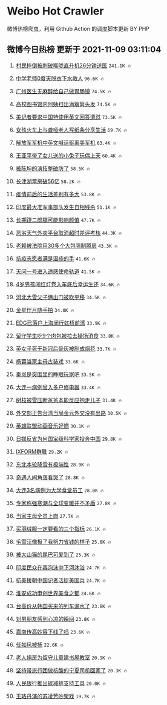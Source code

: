 # Weibo Hot Crawler 



微博热榜爬虫，利用 Github Action 的调度脚本更新 BY PHP 


## 微博今日热榜 更新于 2021-11-09 03:11:04 
1. [村民摔倒被刺破喉咙直升机26分钟送医](https://s.weibo.com/weibo?q=%23%E6%9D%91%E6%B0%91%E6%91%94%E5%80%92%E8%A2%AB%E5%88%BA%E7%A0%B4%E5%96%89%E5%92%99%E7%9B%B4%E5%8D%87%E6%9C%BA26%E5%88%86%E9%92%9F%E9%80%81%E5%8C%BB%23&Refer=top) `241.1K 🔥` 

1. [中学老师0度天脱衣下水救人](https://s.weibo.com/weibo?q=%23%E4%B8%AD%E5%AD%A6%E8%80%81%E5%B8%880%E5%BA%A6%E5%A4%A9%E8%84%B1%E8%A1%A3%E4%B8%8B%E6%B0%B4%E6%95%91%E4%BA%BA%23&Refer=top) `96.6K 🔥` 

1. [广州医生无麻醉给自己做胃肠镜](https://s.weibo.com/weibo?q=%23%E5%B9%BF%E5%B7%9E%E5%8C%BB%E7%94%9F%E6%97%A0%E9%BA%BB%E9%86%89%E7%BB%99%E8%87%AA%E5%B7%B1%E5%81%9A%E8%83%83%E8%82%A0%E9%95%9C%23&Refer=top) `74.5K 🔥` 

1. [高校图书馆内阿姨扫出满簸箕头发](https://s.weibo.com/weibo?q=%23%E9%AB%98%E6%A0%A1%E5%9B%BE%E4%B9%A6%E9%A6%86%E5%86%85%E9%98%BF%E5%A7%A8%E6%89%AB%E5%87%BA%E6%BB%A1%E7%B0%B8%E7%AE%95%E5%A4%B4%E5%8F%91%23&Refer=top) `74.5K 🔥` 

1. [美记者要求中国特使用英文回答遭怼](https://s.weibo.com/weibo?q=%23%E7%BE%8E%E8%AE%B0%E8%80%85%E8%A6%81%E6%B1%82%E4%B8%AD%E5%9B%BD%E7%89%B9%E4%BD%BF%E7%94%A8%E8%8B%B1%E6%96%87%E5%9B%9E%E7%AD%94%E9%81%AD%E6%80%BC%23&Refer=top) `73.5K 🔥` 

1. [女孩火车上与聋哑老人写纸条分享生活](https://s.weibo.com/weibo?q=%23%E5%A5%B3%E5%AD%A9%E7%81%AB%E8%BD%A6%E4%B8%8A%E4%B8%8E%E8%81%8B%E5%93%91%E8%80%81%E4%BA%BA%E5%86%99%E7%BA%B8%E6%9D%A1%E5%88%86%E4%BA%AB%E7%94%9F%E6%B4%BB%23&Refer=top) `69.7K 🔥` 

1. [解放军军机中英文喊话驱离美军机](https://s.weibo.com/weibo?q=%23%E8%A7%A3%E6%94%BE%E5%86%9B%E5%86%9B%E6%9C%BA%E4%B8%AD%E8%8B%B1%E6%96%87%E5%96%8A%E8%AF%9D%E9%A9%B1%E7%A6%BB%E7%BE%8E%E5%86%9B%E6%9C%BA%23&Refer=top) `63.4K 🔥` 

1. [王亚平带了女儿送的小兔子玩偶上天](https://s.weibo.com/weibo?q=%23%E7%8E%8B%E4%BA%9A%E5%B9%B3%E5%B8%A6%E4%BA%86%E5%A5%B3%E5%84%BF%E9%80%81%E7%9A%84%E5%B0%8F%E5%85%94%E5%AD%90%E7%8E%A9%E5%81%B6%E4%B8%8A%E5%A4%A9%23&Refer=top) `60.4K 🔥` 

1. [被陈坤的演技整破防了](https://s.weibo.com/weibo?q=%23%E8%A2%AB%E9%99%88%E5%9D%A4%E7%9A%84%E6%BC%94%E6%8A%80%E6%95%B4%E7%A0%B4%E9%98%B2%E4%BA%86%23&Refer=top) `58.5K 🔥` 

1. [长津湖票房破56亿](https://s.weibo.com/weibo?q=%23%E9%95%BF%E6%B4%A5%E6%B9%96%E7%A5%A8%E6%88%BF%E7%A0%B456%E4%BA%BF%23&Refer=top) `58.2K 🔥` 

1. [疫情前后的生活差别有多大](https://s.weibo.com/weibo?q=%23%E7%96%AB%E6%83%85%E5%89%8D%E5%90%8E%E7%9A%84%E7%94%9F%E6%B4%BB%E5%B7%AE%E5%88%AB%E6%9C%89%E5%A4%9A%E5%A4%A7%23&Refer=top) `53.8K 🔥` 

1. [印度最大准军事部队发生自相残杀](https://s.weibo.com/weibo?q=%23%E5%8D%B0%E5%BA%A6%E6%9C%80%E5%A4%A7%E5%87%86%E5%86%9B%E4%BA%8B%E9%83%A8%E9%98%9F%E5%8F%91%E7%94%9F%E8%87%AA%E7%9B%B8%E6%AE%8B%E6%9D%80%23&Refer=top) `51.1K 🔥` 

1. [长期跷二郎腿可能影响颜值](https://s.weibo.com/weibo?q=%23%E9%95%BF%E6%9C%9F%E8%B7%B7%E4%BA%8C%E9%83%8E%E8%85%BF%E5%8F%AF%E8%83%BD%E5%BD%B1%E5%93%8D%E9%A2%9C%E5%80%BC%23&Refer=top) `47.7K 🔥` 

1. [恶劣天气外卖平台取消超时差评考核](https://s.weibo.com/weibo?q=%23%E6%81%B6%E5%8A%A3%E5%A4%A9%E6%B0%94%E5%A4%96%E5%8D%96%E5%B9%B3%E5%8F%B0%E5%8F%96%E6%B6%88%E8%B6%85%E6%97%B6%E5%B7%AE%E8%AF%84%E8%80%83%E6%A0%B8%23&Refer=top) `44.3K 🔥` 

1. [老赖被法院用30多个大包强制腾房](https://s.weibo.com/weibo?q=%23%E8%80%81%E8%B5%96%E8%A2%AB%E6%B3%95%E9%99%A2%E7%94%A830%E5%A4%9A%E4%B8%AA%E5%A4%A7%E5%8C%85%E5%BC%BA%E5%88%B6%E8%85%BE%E6%88%BF%23&Refer=top) `43.3K 🔥` 

1. [抗疫志愿者满是湿疹的手](https://s.weibo.com/weibo?q=%23%E6%8A%97%E7%96%AB%E5%BF%97%E6%84%BF%E8%80%85%E6%BB%A1%E6%98%AF%E6%B9%BF%E7%96%B9%E7%9A%84%E6%89%8B%23&Refer=top) `41.6K 🔥` 

1. [天问一号进入遥感使命轨道](https://s.weibo.com/weibo?q=%23%E5%A4%A9%E9%97%AE%E4%B8%80%E5%8F%B7%E8%BF%9B%E5%85%A5%E9%81%A5%E6%84%9F%E4%BD%BF%E5%91%BD%E8%BD%A8%E9%81%93%23&Refer=top) `41.5K 🔥` 

1. [4岁男孩闯红灯卷入车底后幸运生还](https://s.weibo.com/weibo?q=%234%E5%B2%81%E7%94%B7%E5%AD%A9%E9%97%AF%E7%BA%A2%E7%81%AF%E5%8D%B7%E5%85%A5%E8%BD%A6%E5%BA%95%E5%90%8E%E5%B9%B8%E8%BF%90%E7%94%9F%E8%BF%98%23&Refer=top) `34.6K 🔥` 

1. [河北大雪父子俩出门被吹平移](https://s.weibo.com/weibo?q=%23%E6%B2%B3%E5%8C%97%E5%A4%A7%E9%9B%AA%E7%88%B6%E5%AD%90%E4%BF%A9%E5%87%BA%E9%97%A8%E8%A2%AB%E5%90%B9%E5%B9%B3%E7%A7%BB%23&Refer=top) `34.5K 🔥` 

1. [金星伴月随手拍](https://s.weibo.com/weibo?q=%23%E9%87%91%E6%98%9F%E4%BC%B4%E6%9C%88%E9%9A%8F%E6%89%8B%E6%8B%8D%23&Refer=top) `34.0K 🔥` 

1. [EDG已落户上海闵行虹桥前湾](https://s.weibo.com/weibo?q=%23EDG%E5%B7%B2%E8%90%BD%E6%88%B7%E4%B8%8A%E6%B5%B7%E9%97%B5%E8%A1%8C%E8%99%B9%E6%A1%A5%E5%89%8D%E6%B9%BE%23&Refer=top) `33.9K 🔥` 

1. [留守学生吃9个肉包被拉去操场消食](https://s.weibo.com/weibo?q=%23%E7%95%99%E5%AE%88%E5%AD%A6%E7%94%9F%E5%90%839%E4%B8%AA%E8%82%89%E5%8C%85%E8%A2%AB%E6%8B%89%E5%8E%BB%E6%93%8D%E5%9C%BA%E6%B6%88%E9%A3%9F%23&Refer=top) `33.8K 🔥` 

1. [英女子死于新冠后骨灰被制成烟花](https://s.weibo.com/weibo?q=%23%E8%8B%B1%E5%A5%B3%E5%AD%90%E6%AD%BB%E4%BA%8E%E6%96%B0%E5%86%A0%E5%90%8E%E9%AA%A8%E7%81%B0%E8%A2%AB%E5%88%B6%E6%88%90%E7%83%9F%E8%8A%B1%23&Refer=top) `33.7K 🔥` 

1. [杨蓉当家主母古装戏](https://s.weibo.com/weibo?q=%23%E6%9D%A8%E8%93%89%E5%BD%93%E5%AE%B6%E4%B8%BB%E6%AF%8D%E5%8F%A4%E8%A3%85%E6%88%8F%23&Refer=top) `33.6K 🔥` 

1. [秦岚是突围里的睁眼玩家吧](https://s.weibo.com/weibo?q=%23%E7%A7%A6%E5%B2%9A%E6%98%AF%E7%AA%81%E5%9B%B4%E9%87%8C%E7%9A%84%E7%9D%81%E7%9C%BC%E7%8E%A9%E5%AE%B6%E5%90%A7%23&Refer=top) `33.5K 🔥` 

1. [大连一病例曾入多户修电器](https://s.weibo.com/weibo?q=%23%E5%A4%A7%E8%BF%9E%E4%B8%80%E7%97%85%E4%BE%8B%E6%9B%BE%E5%85%A5%E5%A4%9A%E6%88%B7%E4%BF%AE%E7%94%B5%E5%99%A8%23&Refer=top) `33.4K 🔥` 

1. [树枝被雪压断爸爸本能反应抱走儿子](https://s.weibo.com/weibo?q=%23%E6%A0%91%E6%9E%9D%E8%A2%AB%E9%9B%AA%E5%8E%8B%E6%96%AD%E7%88%B8%E7%88%B8%E6%9C%AC%E8%83%BD%E5%8F%8D%E5%BA%94%E6%8A%B1%E8%B5%B0%E5%84%BF%E5%AD%90%23&Refer=top) `31.4K 🔥` 

1. [外交部正告台湾当局金元外交没有出路](https://s.weibo.com/weibo?q=%23%E5%A4%96%E4%BA%A4%E9%83%A8%E6%AD%A3%E5%91%8A%E5%8F%B0%E6%B9%BE%E5%BD%93%E5%B1%80%E9%87%91%E5%85%83%E5%A4%96%E4%BA%A4%E6%B2%A1%E6%9C%89%E5%87%BA%E8%B7%AF%23&Refer=top) `30.5K 🔥` 

1. [英雄联盟动画音乐好燃](https://s.weibo.com/weibo?q=%23%E8%8B%B1%E9%9B%84%E8%81%94%E7%9B%9F%E5%8A%A8%E7%94%BB%E9%9F%B3%E4%B9%90%E5%A5%BD%E7%87%83%23&Refer=top) `30.1K 🔥` 

1. [日媒反省为何国宝级科学家投奔中国](https://s.weibo.com/weibo?q=%23%E6%97%A5%E5%AA%92%E5%8F%8D%E7%9C%81%E4%B8%BA%E4%BD%95%E5%9B%BD%E5%AE%9D%E7%BA%A7%E7%A7%91%E5%AD%A6%E5%AE%B6%E6%8A%95%E5%A5%94%E4%B8%AD%E5%9B%BD%23&Refer=top) `29.8K 🔥` 

1. [IXFORM群舞](https://s.weibo.com/weibo?q=%23IXFORM%E7%BE%A4%E8%88%9E%23&Refer=top) `29.2K 🔥` 

1. [东北本轮降雪有极端性](https://s.weibo.com/weibo?q=%23%E4%B8%9C%E5%8C%97%E6%9C%AC%E8%BD%AE%E9%99%8D%E9%9B%AA%E6%9C%89%E6%9E%81%E7%AB%AF%E6%80%A7%23&Refer=top) `28.9K 🔥` 

1. [奇遇人间角落看哭了](https://s.weibo.com/weibo?q=%23%E5%A5%87%E9%81%87%E4%BA%BA%E9%97%B4%E8%A7%92%E8%90%BD%E7%9C%8B%E5%93%AD%E4%BA%86%23&Refer=top) `28.8K 🔥` 

1. [大连3名病例为大学食堂员工](https://s.weibo.com/weibo?q=%23%E5%A4%A7%E8%BF%9E3%E5%90%8D%E7%97%85%E4%BE%8B%E4%B8%BA%E5%A4%A7%E5%AD%A6%E9%A3%9F%E5%A0%82%E5%91%98%E5%B7%A5%23&Refer=top) `28.0K 🔥` 

1. [专家称强寒潮与全球变暖并不矛盾](https://s.weibo.com/weibo?q=%23%E4%B8%93%E5%AE%B6%E7%A7%B0%E5%BC%BA%E5%AF%92%E6%BD%AE%E4%B8%8E%E5%85%A8%E7%90%83%E5%8F%98%E6%9A%96%E5%B9%B6%E4%B8%8D%E7%9F%9B%E7%9B%BE%23&Refer=top) `27.8K 🔥` 

1. [当家主母全员上岗](https://s.weibo.com/weibo?q=%23%E5%BD%93%E5%AE%B6%E4%B8%BB%E6%AF%8D%E5%85%A8%E5%91%98%E4%B8%8A%E5%B2%97%23&Refer=top) `27.7K 🔥` 

1. [买羽绒服一定要看的三个指标](https://s.weibo.com/weibo?q=%23%E4%B9%B0%E7%BE%BD%E7%BB%92%E6%9C%8D%E4%B8%80%E5%AE%9A%E8%A6%81%E7%9C%8B%E7%9A%84%E4%B8%89%E4%B8%AA%E6%8C%87%E6%A0%87%23&Refer=top) `26.1K 🔥` 

1. [毛雪汪像极了我努力省钱的样子](https://s.weibo.com/weibo?q=%23%E6%AF%9B%E9%9B%AA%E6%B1%AA%E5%83%8F%E6%9E%81%E4%BA%86%E6%88%91%E5%8A%AA%E5%8A%9B%E7%9C%81%E9%92%B1%E7%9A%84%E6%A0%B7%E5%AD%90%23&Refer=top) `25.8K 🔥` 

1. [被大山猫的尾巴可爱到了](https://s.weibo.com/weibo?q=%23%E8%A2%AB%E5%A4%A7%E5%B1%B1%E7%8C%AB%E7%9A%84%E5%B0%BE%E5%B7%B4%E5%8F%AF%E7%88%B1%E5%88%B0%E4%BA%86%23&Refer=top) `25.3K 🔥` 

1. [印度民众在毒泡沫中下河沐浴](https://s.weibo.com/weibo?q=%23%E5%8D%B0%E5%BA%A6%E6%B0%91%E4%BC%97%E5%9C%A8%E6%AF%92%E6%B3%A1%E6%B2%AB%E4%B8%AD%E4%B8%8B%E6%B2%B3%E6%B2%90%E6%B5%B4%23&Refer=top) `24.7K 🔥` 

1. [抗美援朝中国记者活捉美国兵](https://s.weibo.com/weibo?q=%23%E6%8A%97%E7%BE%8E%E6%8F%B4%E6%9C%9D%E4%B8%AD%E5%9B%BD%E8%AE%B0%E8%80%85%E6%B4%BB%E6%8D%89%E7%BE%8E%E5%9B%BD%E5%85%B5%23&Refer=top) `24.7K 🔥` 

1. [淮安成功申创世界美食之都](https://s.weibo.com/weibo?q=%23%E6%B7%AE%E5%AE%89%E6%88%90%E5%8A%9F%E7%94%B3%E5%88%9B%E4%B8%96%E7%95%8C%E7%BE%8E%E9%A3%9F%E4%B9%8B%E9%83%BD%23&Refer=top) `24.6K 🔥` 

1. [台高价从韩国买来的列车漏水了](https://s.weibo.com/weibo?q=%23%E5%8F%B0%E9%AB%98%E4%BB%B7%E4%BB%8E%E9%9F%A9%E5%9B%BD%E4%B9%B0%E6%9D%A5%E7%9A%84%E5%88%97%E8%BD%A6%E6%BC%8F%E6%B0%B4%E4%BA%86%23&Refer=top) `23.8K 🔥` 

1. [对男朋友感到心凉的瞬间](https://s.weibo.com/weibo?q=%23%E5%AF%B9%E7%94%B7%E6%9C%8B%E5%8F%8B%E6%84%9F%E5%88%B0%E5%BF%83%E5%87%89%E7%9A%84%E7%9E%AC%E9%97%B4%23&Refer=top) `23.8K 🔥` 

1. [嘉南传高妙容下线了吗](https://s.weibo.com/weibo?q=%E5%98%89%E5%8D%97%E4%BC%A0%E9%AB%98%E5%A6%99%E5%AE%B9%E4%B8%8B%E7%BA%BF%E4%BA%86%E5%90%97&Refer=top) `23.6K 🔥` 

1. [任如风被捕](https://s.weibo.com/weibo?q=%23%E4%BB%BB%E5%A6%82%E9%A3%8E%E8%A2%AB%E6%8D%95%23&Refer=top) `22.6K 🔥` 

1. [老人捐房为留守儿童建书屋教室](https://s.weibo.com/weibo?q=%23%E8%80%81%E4%BA%BA%E6%8D%90%E6%88%BF%E4%B8%BA%E7%95%99%E5%AE%88%E5%84%BF%E7%AB%A5%E5%BB%BA%E4%B9%A6%E5%B1%8B%E6%95%99%E5%AE%A4%23&Refer=top) `20.9K 🔥` 

1. [坚持带旅行团做核酸的宁夏司机回家了](https://s.weibo.com/weibo?q=%23%E5%9D%9A%E6%8C%81%E5%B8%A6%E6%97%85%E8%A1%8C%E5%9B%A2%E5%81%9A%E6%A0%B8%E9%85%B8%E7%9A%84%E5%AE%81%E5%A4%8F%E5%8F%B8%E6%9C%BA%E5%9B%9E%E5%AE%B6%E4%BA%86%23&Refer=top) `20.3K 🔥` 

1. [人民银行推出碳减排支持工具](https://s.weibo.com/weibo?q=%23%E4%BA%BA%E6%B0%91%E9%93%B6%E8%A1%8C%E6%8E%A8%E5%87%BA%E7%A2%B3%E5%87%8F%E6%8E%92%E6%94%AF%E6%8C%81%E5%B7%A5%E5%85%B7%23&Refer=top) `20.0K 🔥` 

1. [王珞丹演的苏凌芳吵架戏](https://s.weibo.com/weibo?q=%23%E7%8E%8B%E7%8F%9E%E4%B8%B9%E6%BC%94%E7%9A%84%E8%8B%8F%E5%87%8C%E8%8A%B3%E5%90%B5%E6%9E%B6%E6%88%8F%23&Refer=top) `19.7K 🔥` 


